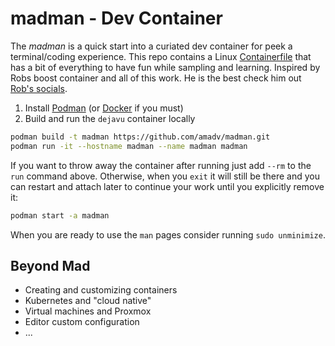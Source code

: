 # madman - Dev Container 

The *madman* is a quick start into a curiated dev container for peek
a terminal/coding experience. This repo contains a Linux
[Containerfile](Containerfile) that has a bit of everything to have fun
while sampling and learning. Inspired by Robs boost container and all of
this work. He is the best check him out [Rob's
socials](https://linktr.ee/rwxrob).

1. Install [Podman](https://podman.io/) (or [Docker](https://docker.com) if you must)
1. Build and run the `dejavu` container locally

```sh
podman build -t madman https://github.com/amadv/madman.git
podman run -it --hostname madman --name madman madman
```

If you want to throw away the container after running just add `--rm` to the `run` command above. Otherwise, when you `exit` it will still be there and you can restart and attach later to continue your work until you explicitly remove it:

```sh
podman start -a madman
```

When you are ready to use the `man` pages consider running `sudo unminimize`.

## Beyond Mad

- Creating and customizing containers
- Kubernetes and "cloud native"
- Virtual machines and Proxmox
- Editor custom configuration
- ...
